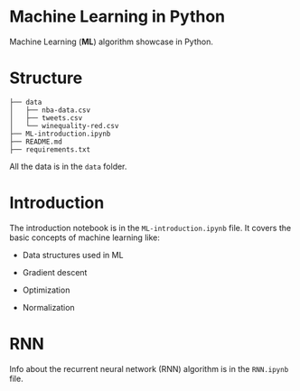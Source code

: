 # Machine Learning in Python 

Machine Learning (**ML**) algorithm showcase in Python.

# Structure

```
├── data
│   ├── nba-data.csv
│   ├── tweets.csv
│   └── winequality-red.csv
├── ML-introduction.ipynb
├── README.md
├── requirements.txt
```

All the data is in the `data` folder.

# Introduction

The introduction notebook is in the `ML-introduction.ipynb` file. It covers the basic concepts of machine learning like: 

* Data structures used in ML 

* Gradient descent 

* Optimization 

* Normalization 

# RNN 

Info about the recurrent neural network (RNN) algorithm is in the `RNN.ipynb` file. 